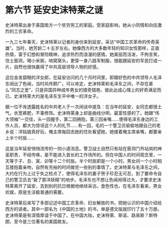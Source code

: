 # 第六节 延安史沫特莱之谜

史沫特莱出身于美国南方一个贫穷劳工的家庭。受家庭影响，她从小同情和向往激烈的工农革命。

一九三七年春天，史沫特莱以记者的身份来到延安，采访“中国工农革命的传奇英雄”。当时，她芳龄二十五岁左右。她像西方的大多数年轻的知识女性那样，正直热情，富于幻想和冒险精神，追求热烈而浪漫的感情。她美丽而活泼，不拘言笑，住土窑洞，喝小米粥，啃窝窝头，更穿一身八路军制服，很能跟延安的军民打成一片，自然也很快赢得了中共高层领导人物的好感。

这位金发碧眼的洋女郎，在延安访问的几个月时间里，即跟好色的中共领导人毛泽东闹出了色闻，当时风传颇广。可以肯定，史沫特莱和毛泽东之间，不存在甚么“同志之爱”，只是异国异种成年男女的猎奇猎艳，彼此达成心理上的好奇满足而已。史沫特莱大约是毛泽东生平中唯一的洋女子。

据一位不肯透露姓名的中共老人于一次闲谈中提及：在当年的延安，女同志都很土气，衣宽裤肥，不事修饰。史沫特莱身上却是曲线分明，最富性感的了。她跟“伟大领袖”一交往，头一回握手，第二回拥抱，第三回亲嘴……使得毛泽东身边的工作人员，都大为惊讶这个人的礼节……有一回，毛的一个警卫员偷偷地跟自己的老乡说：洋姑娘真好玩，俺主席每回去她的住处看望她，她搂着俺主席亲嘴，都要亲上半个时辰……

这是当年延安悄悄流传的一则小道消息。警卫战士自然只有站在窑洞门外站岗的神圣职责，不经传唤，是不能进入首长的工作场所的。但在中国人的时间观念里，一天等于子、丑、寅、卯等十二个时辰。半个时辰即是一个小时。男女间一个小时相互搂抱着亲吻，自然有充裕的时间做完一些别的事情了。史沫特莱与毛泽东之间，大约在行为上过于失之检点了，使得毛泽东的妻子贺子珍忍无可忍，到了要命令自己的警卫员去“毙了那洋妖精”的地步。毛泽东也不想让色闻闹得过大，才要求史沫特莱离开了延安，去到别的抗日根据地继续采访。食色性也，在毛泽东看来，男女欢娱，原是生活极普通的需要。

史沫特莱后来写了多部记述中国工农革命、妇女解放的书，把她认识的中国介绍给西方的读者。其中一部名为《中国的土地》的书，单是德文版就印行了五十万册。史沫特莱是有深情厚谊于中国了。在中国大陆，史沫特莱、斯诺、路易斯？斯特朗，至今是三位著名的美国故友。
